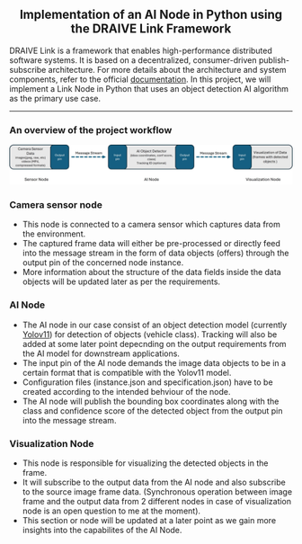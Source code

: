 <div>
    <h2 align="center">
        Implementation of an AI Node in Python using the DRAIVE Link Framework
    </h2>
    <p>
        DRAIVE Link is a framework that enables high-performance distributed software systems. It is based on a decentralized, consumer-driven publish-subscribe architecture. For more details about the architecture and system components, refer to the official <a href="https://pages.draive.com/link2/#reactive-mesh-for-realtime-data-processing">documentation</a>. In this project, we will implement a Link Node in Python that uses an object detection AI algorithm as the primary use case. 
    </p>
</div>

---
### An overview of the project workflow 
![flow_chart](./images/flow_chart.jpg) 

### Camera sensor node
- This node is connected to a camera sensor which captures data from the environment.
- The captured frame data will either be pre-processed or directly feed into the message stream in the form of data objects (offers) through the output pin of the concerned node instance.
- More information about the structure of the data fields inside the data objects will be updated later as per the requirements.

### AI Node

- The AI node in our case consist of an object detection model (currently [Yolov11](https://docs.ultralytics.com/models/yolo11/)) for detection of objects (vehicle class). Tracking will also be added at some later point depecnding on the output requirements from the AI model for downstream applications.
- The input pin of the AI node demands the image data objects to be in a certain format that is compatible with the Yolov11 model. 
- Configuration files (instance.json and specification.json) have to be created according to the intended behviour of the node.
- The AI node will publish the bounding box coordinates along with the class and confidence score of the detected object from the output pin into the message stream.
### Visualization Node
-   This node is responsible for visualizing the detected objects in the frame.
- It will subscribe to the output data from the AI node and also subscribe to the source image frame data. (Synchronous operation between image frame and the output data from 2 different nodes in case of visualization node is an open question to me at the moment).
- This section or node will be updated at a later point as we gain more insights into the capabilites of the AI Node.


